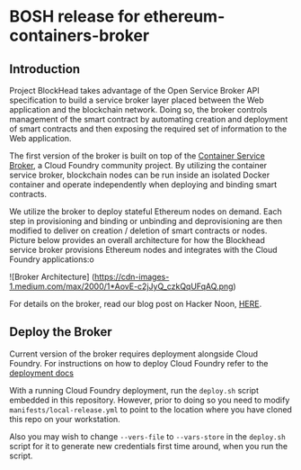 # BOSH release for ethereum-containers-broker


## Introduction

Project BlockHead takes advantage of the Open Service Broker API specification to build a service broker layer placed between the Web application and the blockchain network. 
Doing so, the broker controls management of the smart contract by automating creation and deployment of smart contracts and then exposing the required set of information to the Web application.

The first version of the broker is built on top of the [Container Service Broker](https://github.com/cloudfoundry-community/cf-containers-broker), a Cloud Foundry community project. By utilizing the container service broker, blockchain nodes can be run inside an isolated Docker container and operate independently when deploying and binding smart contracts.

We utilize the broker to deploy stateful Ethereum nodes on demand. Each step in provisioning and binding or unbinding and deprovisioning are then modified to deliver on creation / deletion of smart contracts or nodes. Picture below provides an overall architecture for how the Blockhead service broker provisions Ethereum nodes and integrates with the Cloud Foundry applications:o

![Broker Architecture]
(https://cdn-images-1.medium.com/max/2000/1*AovE-c2jJyQ_czkQqUFqAQ.png)

For details on the broker, read our blog post on Hacker Noon, [HERE](https://hackernoon.com/project-blockhead-an-ethereum-smart-contract-service-broker-for-kubernetes-and-cloud-foundry-88390a3ac63f).

## Deploy the Broker

Current version of the broker requires deployment alongside Cloud Foundry. For instructions on how to deploy Cloud Foundry refer to the [deployment docs](https://docs.cloudfoundry.org/deploying/index.html)

With a running Cloud Foundry deployment, run the `deploy.sh` script embedded in this repository. 
However, prior to doing so you need to modify `manifests/local-release.yml` to point to the location where you have cloned this repo on your workstation.

Also you may wish to change `--vers-file` to `--vars-store` in the `deploy.sh` script for it to generate new credentials first time around, when you run the script.
